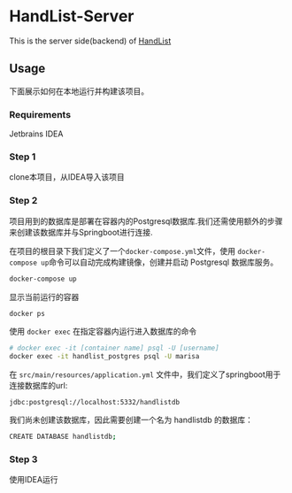 # HandList-Server

This is the server side(backend) of [HandList](https://github.com/Azathoth1729/HandList)

## Usage
下面展示如何在本地运行并构建该项目。

### Requirements

Jetbrains IDEA

### Step 1

clone本项目，从IDEA导入该项目

### Step 2
项目用到的数据库是部署在容器内的Postgresql数据库.我们还需使用额外的步骤来创建该数据库并与Springboot进行连接.

在项目的根目录下我们定义了一个`docker-compose.yml`文件，使用
`docker-compose up`命令可以自动完成构建镜像，创建并启动 Postgresql 数据库服务。

``` bash
docker-compose up
```

显示当前运行的容器
```bash
docker ps
```

使用 `docker exec` 在指定容器内运行进入数据库的命令
```bash
# docker exec -it [container name] psql -U [username] 
docker exec -it handlist_postgres psql -U marisa
```

在 `src/main/resources/application.yml` 文件中，我们定义了springboot用于连接数据库的url:
```
jdbc:postgresql://localhost:5332/handlistdb
```

我们尚未创建该数据库，因此需要创建一个名为 handlistdb 的数据库：
```bash
CREATE DATABASE handlistdb;
```

### Step 3

使用IDEA运行